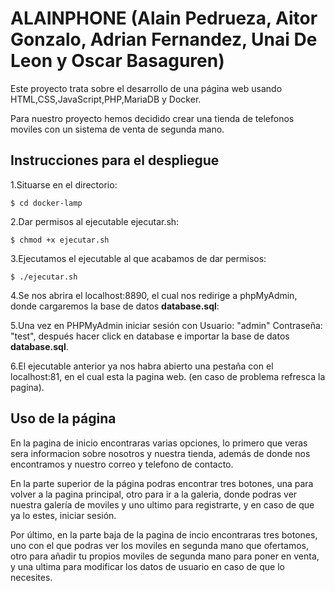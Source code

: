 # ALAINPHONE (Alain Pedrueza, Aitor Gonzalo, Adrian Fernandez, Unai De Leon y Oscar Basaguren)   

Este proyecto trata sobre el desarrollo de una página web usando HTML,CSS,JavaScript,PHP,MariaDB y Docker.

Para nuestro proyecto hemos decidido crear una tienda de telefonos moviles con un sistema de venta de segunda mano.
## Instrucciones para el despliegue
1.Situarse en el directorio:
```
$ cd docker-lamp
```
2.Dar permisos al ejecutable ejecutar.sh:
```
$ chmod +x ejecutar.sh
```
3.Ejecutamos el ejecutable al que acabamos de dar permisos:
```
$ ./ejecutar.sh
```
4.Se nos abrira el localhost:8890, el cual nos redirige a phpMyAdmin, donde cargaremos la base de datos **database.sql**:

5.Una vez en PHPMyAdmin iniciar sesión con Usuario: "admin" Contraseña: "test", después hacer click en database e importar la base de datos **database.sql**.

6.El ejecutable anterior ya nos habra abierto una pestaña con el localhost:81, en el cual esta la pagina web. (en caso de problema refresca la pagina).


## Uso de la página
En la pagina de inicio encontraras varias opciones, lo primero que veras sera informacion sobre nosotros y nuestra tienda, además de donde nos encontramos y nuestro correo y telefono de contacto.
 
En la parte superior de la página podras encontrar tres botones, una para volver a la pagina principal, otro para ir a la galeria, donde podras ver nuestra galería de moviles y uno ultimo para registrarte, y en caso de que ya lo estes, iniciar sesión.

Por último, en la parte baja de la pagina de incio encontraras tres botones, uno con el que podras ver los moviles en segunda mano que ofertamos, otro para añadir tu propios moviles de segunda mano para poner en venta, y una ultima para modificar los datos de usuario en caso de que lo necesites.

